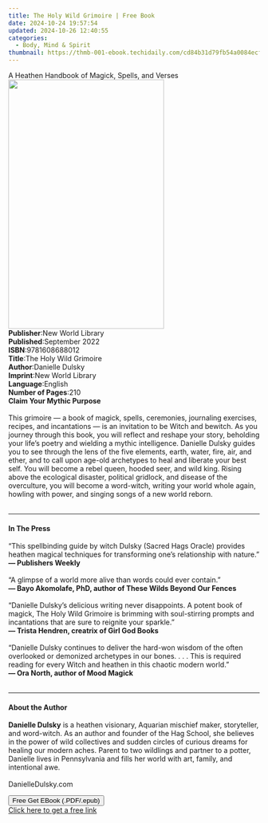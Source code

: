 ```yaml
---
title: The Holy Wild Grimoire | Free Book
date: 2024-10-24 19:57:54
updated: 2024-10-26 12:40:55
categories:
  - Body, Mind & Spirit
thumbnail: https://thmb-001-ebook.techidaily.com/cd84b31d79fb54a0084ecf40544605a943f71985c0cea1b8386b300ef6d17fae.jpg
---
```

<main id="book-container">
  <div class="flex flex-col">
    <div class="book-brief flex-1 py-6 px-4 sm:p-6 md:py-10 md:px-8">
      <!-- brief-->
      <div class="book-brief-main">
        A Heathen Handbook of Magick, Spells, and Verses
      </div>
    </div>
    <div
      class="book-meta-info flex-1 grid gap-4 col-start-1 col-end-3 row-start-1 sm:mb-6 sm:grid-cols-4 lg:gap-6 lg:col-start-2 lg:row-end-6 lg:row-span-6 lg:mb-0"
    >
      <div
        class="book-meta-info-left place-content-center mt-4 p-4 text-sm leading-6 col-start-2 col-span-2 dark:text-slate-400"
      >
        <img
          class="w-full h-500 object-cover rounded-lg sm:h-255 sm:col-span-2 lg:col-span-full"
          src="https://img-001-ebook.techidaily.com/c1853d70cb3e2c38a2513d234fa1e46658cfeb8a2cfbba6792a171dca7d0f39e.jpg"
          alt=""
          width="312"
          height="500"
        />
      </div>
      <div
        class="book-meta-info-right mt-2 col-start-1 row-start-2 col-span-3 self-center"
      >
        <!-- meta data  -->
        <div class="flex flex-col px-4 md:px-8">
          <div class="flex-1">
            <strong>Publisher</strong>:<span class="px-2"
              >New World Library</span
            >
          </div>
          <div class="flex-1">
            <strong>Published</strong>:<span class="px-2">September 2022</span>
          </div>
          <div class="flex-1">
            <strong>ISBN</strong>:<span class="px-2">9781608688012</span>
          </div>
          <div class="flex-1">
            <strong>Title</strong>:<span class="px-2"
              >The Holy Wild Grimoire</span
            >
          </div>
          <div class="flex-1">
            <strong>Author</strong>:<span class="px-2">Danielle Dulsky</span>
          </div>
          <div class="flex-1">
            <strong>Imprint</strong>:<span class="px-2">New World Library</span>
          </div>
          <div class="flex-1">
            <strong>Language</strong>:<span class="px-2">English</span>
          </div>
          <div class="flex-1">
            <strong>Number of Pages</strong>:<span class="px-2">210</span>
          </div>
        </div>
      </div>
    </div>
    <div class="book-description flex-1 py-6 px-4 sm:p-6 md:py-10 md:px-8">
      <div class="book-description-main">
        <div accordion-content="" id="description">
          <strong>Claim Your Mythic Purpose</strong><br />
          <br />
          This grimoire — a book of magick, spells, ceremonies, journaling
          exercises, recipes, and incantations — is an invitation to be Witch
          and bewitch. As you journey through this book, you will reflect and
          reshape your story, beholding your life’s poetry and wielding a mythic
          intelligence. Danielle Dulsky guides you to see through the lens of
          the five elements, earth, water, fire, air, and ether, and to call
          upon age-old archetypes to heal and liberate your best self. You will
          become a rebel queen, hooded seer, and wild king. Rising above the
          ecological disaster, political gridlock, and disease of the
          overculture, you will become a word-witch, writing your world whole
          again, howling with power, and singing songs of a new world reborn.<br />
          <br />
        </div>
      </div>
    </div>
    <div class="book-excerpts flex-1 py-6 px-4 sm:p-6 md:py-10 md:px-8">
      <!-- excerpts-->
      <div class="book-excerpts-main">
        <hr />
        <h4 class="placeholder placeholder-heading">
          <span>In The Press</span>
        </h4>
        <p>
          “This spellbinding guide by witch Dulsky (Sacred Hags Oracle) provides
          heathen magical techniques for transforming one’s relationship with
          nature.”<br />
          <strong>— Publishers Weekly</strong><br />
          <br />
          “A glimpse of a world more alive than words could ever contain.”<br />
          <strong
            >— Bayo Akomolafe, PhD, author of These Wilds Beyond Our
            Fences</strong
          ><br />
          <br />
          “Danielle Dulsky’s delicious writing never disappoints. A potent book
          of magick, The Holy Wild Grimoire is brimming with soul-stirring
          prompts and incantations that are sure to reignite your sparkle.”<br />
          <strong>— Trista Hendren, creatrix of Girl God Books</strong><br />
          <br />
          “Danielle Dulsky continues to deliver the hard-won wisdom of the often
          overlooked or demonized archetypes in our bones. . . . This is
          required reading for every Witch and heathen in this chaotic modern
          world.”<br />
          <strong>— Ora North, author of Mood Magick</strong><br />
          <br />
        </p>
      </div>
    </div>
    <div class="book-about-author flex-1 py-6 px-4 sm:p-6 md:py-10 md:px-8">
      <!-- about author-->
      <div class="book-main-author-main">
        <hr />
        <h4 class="placeholder placeholder-heading">
          <span>About the Author</span>
        </h4>
        <p>
          <strong>Danielle Dulsky</strong> is a heathen visionary, Aquarian
          mischief maker, storyteller, and word-witch. As an author and founder
          of the Hag School, she believes in the power of wild collectives and
          sudden circles of curious dreams for healing our modern aches. Parent
          to two wildlings and partner to a potter, Danielle lives in
          Pennsylvania and fills her world with art, family, and intentional
          awe.<br />
          <br />
          DanielleDulsky.com<br />
        </p>
      </div>
    </div>
    <div class="book-free-get flex-1 py-6 px-4 sm:p-6 md:py-10 md:px-8">
      <button
        id="btn-free-get"
        class="bg-blue-500 hover:bg-blue-700 text-white font-bold py-2 px-4 rounded"
      >
        Free Get EBook (.PDF/.epub)
      </button>
      <div id="countdown-display" class="px-2 text-lg mt-2"></div>
      <a
        id="free-link"
        class="hidden bg-blue-500 hover:bg-blue-700 text-white font-bold py-2 px-4 rounded"
        href="https://www.ebooks.com/en-us/book/210630387/the-holy-wild-grimoire/danielle-dulsky/"
        target="_blank"
        >Click here to get a free link</a
      >
    </div>
    <script>
      let countdownTime = 0;
      let countdownInterval = null;
      document
        .getElementById('btn-free-get')
        .addEventListener('click', startCountdown);
      function startCountdown() {
        countdownTime = new Date().getTime() + 60000 * 3;
        countdownInterval = setInterval(updateCountdown, 1000);
        document.getElementById('btn-free-get').disabled = true;
        document
          .getElementById('btn-free-get')
          .classList.add('bg-gray-500', 'cursor-not-allowed');
      }
      function updateCountdown() {
        let currentTime = new Date().getTime();
        let timeLeft = countdownTime - currentTime;
        let secondsLeft = Math.floor(timeLeft / 1000);
        document.getElementById('countdown-display').innerHTML =
          `Remaining time: ${secondsLeft} seconds.`;
        if (secondsLeft <= 0) {
          clearInterval(countdownInterval);
          document.getElementById('btn-free-get').classList.add('hidden');
          document.getElementById('free-link').classList.remove('hidden');
          document.getElementById('countdown-display').innerHTML = '';
        }
      }
    </script>
  </div>
</main>

